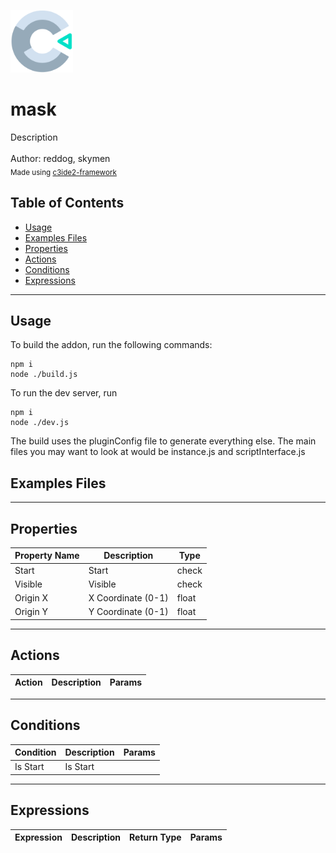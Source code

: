 <img src="./src/icon.svg" width="100" /><br>
# mask <br>
Description <br>
<br>
Author: reddog, skymen <br>
<sub>Made using [c3ide2-framework](https://github.com/ConstructFund/c3ide2-framework) </sub><br>

## Table of Contents
- [Usage](#usage)
- [Examples Files](#examples-files)
- [Properties](#properties)
- [Actions](#actions)
- [Conditions](#conditions)
- [Expressions](#expressions)
---
## Usage
To build the addon, run the following commands:

```
npm i
node ./build.js
```

To run the dev server, run

```
npm i
node ./dev.js
```

The build uses the pluginConfig file to generate everything else.
The main files you may want to look at would be instance.js and scriptInterface.js

## Examples Files

---
## Properties
| Property Name | Description | Type |
| --- | --- | --- |
| Start | Start | check |
| Visible | Visible | check |
| Origin X | X Coordinate (0-1) | float |
| Origin Y | Y Coordinate (0-1) | float |


---
## Actions
| Action | Description | Params
| --- | --- | --- |


---
## Conditions
| Condition | Description | Params
| --- | --- | --- |
| Is Start | Is Start |  |


---
## Expressions
| Expression | Description | Return Type | Params
| --- | --- | --- | --- |
